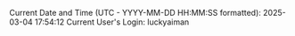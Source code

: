 Current Date and Time (UTC - YYYY-MM-DD HH:MM:SS formatted): 2025-03-04 17:54:12
Current User's Login: luckyaiman
